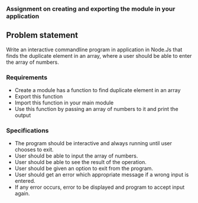 ### Assignment on creating and exporting the module in your application

## Problem statement

Write an interactive commandline program in application in Node.Js that finds the duplicate element in an array, where a user should be able to enter the array of numbers.

### Requirements
- Create a module has a function to find duplicate element in an array 
- Export this function
- Import this function in your main module
- Use this function by passing an array of numbers to it and print the output

### Specifications
- The program should be interactive and always running until user chooses to exit.
- User should be able to input the array of numbers.
- User should be able to see the result of the operation.
- User should be given an option to exit from the program.
- User should get an error which appropriate message if a wrong input is entered.
- If any error occurs, error to be displayed and program to accept input again.

